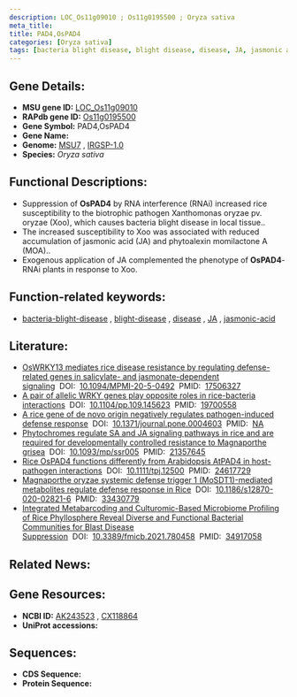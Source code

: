 ```yaml
---
description: LOC_Os11g09010 ; Os11g0195500 ; Oryza sativa
meta_title:
title: PAD4,OsPAD4
categories: [Oryza sativa]
tags: [bacteria blight disease, blight disease, disease, JA, jasmonic acid]
---
```


## Gene Details:
- **MSU gene ID:** [LOC_Os11g09010](http://rice.uga.edu/cgi-bin/ORF_infopage.cgi?orf=LOC_Os11g09010)  
- **RAPdb gene ID:** [Os11g0195500](https://rapdb.dna.affrc.go.jp/locus/?name=Os11g0195500)  
- **Gene Symbol:** PAD4,OsPAD4
- **Gene Name:**
- **Genome:**  [MSU7](http://rice.uga.edu/)&nbsp;,&nbsp;[IRGSP-1.0](https://rapdb.dna.affrc.go.jp/download/irgsp1.html)
- **Species:** *Oryza sativa*

## Functional Descriptions:
   - Suppression of **OsPAD4** by RNA interference (RNAi) increased rice susceptibility to the biotrophic pathogen Xanthomonas oryzae pv. oryzae (Xoo), which causes bacteria blight disease in local tissue..
   - The increased susceptibility to Xoo was associated with reduced accumulation of jasmonic acid (JA) and phytoalexin momilactone A (MOA)..
   - Exogenous application of JA complemented the phenotype of **OsPAD4**-RNAi plants in response to Xoo.

## Function-related keywords:
   - [bacteria-blight-disease](/tags/bacteria-blight-disease/)&nbsp;,&nbsp;[blight-disease](/tags/blight-disease/)&nbsp;,&nbsp;[disease](/tags/disease/)&nbsp;,&nbsp;[JA](/tags/JA/)&nbsp;,&nbsp;[jasmonic-acid](/tags/jasmonic-acid/)

## Literature:
   - [OsWRKY13 mediates rice disease resistance by regulating defense-related genes in salicylate- and jasmonate-dependent signaling](https://www.doi.org/10.1094/MPMI-20-5-0492)&nbsp;&nbsp;DOI:&nbsp;&nbsp;[10.1094/MPMI-20-5-0492](https://www.doi.org/10.1094/MPMI-20-5-0492)&nbsp;&nbsp;PMID:&nbsp;&nbsp;[17506327](https://pubmed.ncbi.nlm.nih.gov/17506327/)
   - [A pair of allelic WRKY genes play opposite roles in rice-bacteria interactions](https://www.doi.org/10.1104/pp.109.145623)&nbsp;&nbsp;DOI:&nbsp;&nbsp;[10.1104/pp.109.145623](https://www.doi.org/10.1104/pp.109.145623)&nbsp;&nbsp;PMID:&nbsp;&nbsp;[19700558](https://pubmed.ncbi.nlm.nih.gov/19700558/)
   - [A rice gene of de novo origin negatively regulates pathogen-induced defense response](https://www.doi.org/10.1371/journal.pone.0004603)&nbsp;&nbsp;DOI:&nbsp;&nbsp;[10.1371/journal.pone.0004603](https://www.doi.org/10.1371/journal.pone.0004603)&nbsp;&nbsp;PMID:&nbsp;&nbsp;[NA](https://pubmed.ncbi.nlm.nih.gov/NA/)
   - [Phytochromes regulate SA and JA signaling pathways in rice and are required for developmentally controlled resistance to Magnaporthe grisea](https://www.doi.org/10.1093/mp/ssr005)&nbsp;&nbsp;DOI:&nbsp;&nbsp;[10.1093/mp/ssr005](https://www.doi.org/10.1093/mp/ssr005)&nbsp;&nbsp;PMID:&nbsp;&nbsp;[21357645](https://pubmed.ncbi.nlm.nih.gov/21357645/)
   - [Rice OsPAD4 functions differently from Arabidopsis AtPAD4 in host-pathogen interactions](https://www.doi.org/10.1111/tpj.12500)&nbsp;&nbsp;DOI:&nbsp;&nbsp;[10.1111/tpj.12500](https://www.doi.org/10.1111/tpj.12500)&nbsp;&nbsp;PMID:&nbsp;&nbsp;[24617729](https://pubmed.ncbi.nlm.nih.gov/24617729/)
   - [Magnaporthe oryzae systemic defense trigger 1 (MoSDT1)-mediated metabolites regulate defense response in Rice](https://www.doi.org/10.1186/s12870-020-02821-6)&nbsp;&nbsp;DOI:&nbsp;&nbsp;[10.1186/s12870-020-02821-6](https://www.doi.org/10.1186/s12870-020-02821-6)&nbsp;&nbsp;PMID:&nbsp;&nbsp;[33430779](https://pubmed.ncbi.nlm.nih.gov/33430779/)
   - [Integrated Metabarcoding and Culturomic-Based Microbiome Profiling of Rice Phyllosphere Reveal Diverse and Functional Bacterial Communities for Blast Disease Suppression](https://www.doi.org/10.3389/fmicb.2021.780458)&nbsp;&nbsp;DOI:&nbsp;&nbsp;[10.3389/fmicb.2021.780458](https://www.doi.org/10.3389/fmicb.2021.780458)&nbsp;&nbsp;PMID:&nbsp;&nbsp;[34917058](https://pubmed.ncbi.nlm.nih.gov/34917058/)

## Related News:

## Gene Resources:
- **NCBI ID:**  [AK243523](http://www.ncbi.nlm.nih.gov/nuccore/AK243523)&nbsp;,&nbsp;[CX118864](http://www.ncbi.nlm.nih.gov/nuccore/CX118864)
- **UniProt accessions:** [](https://www.uniprot.org/uniprotkb//entry)

## Sequences:
- **CDS Sequence:**
- **Protein Sequence:**
